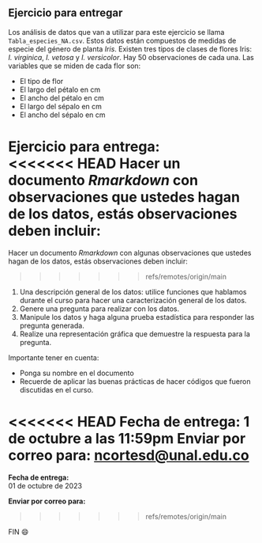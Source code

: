 ## Ejercicio para entregar

Los análisis de datos que van a utilizar para este ejercicio se llama `Tabla_especies_NA.csv`. Estos datos están compuestos de medidas de especie del género de planta *Iris*.
Existen tres tipos de clases de flores Iris: *I. virginica*, *I. vetosa* y *I. versicolor*.
Hay 50 observaciones de cada una.
Las variables que se miden de cada flor son:
  - El tipo de flor
  - El largo del pétalo en cm
  - El ancho del pétalo en cm
  - El largo del sépalo en cm
  - El ancho del sépalo en cm

**Ejercicio para entrega:**  
<<<<<<< HEAD
Hacer un documento *Rmarkdown* con observaciones que ustedes hagan de los datos, estás observaciones deben incluir:
=======
Hacer un documento *Rmarkdown* con algunas observaciones que ustedes hagan de los datos, estás observaciones deben incluir:
>>>>>>> refs/remotes/origin/main
1. Una descripción general de los datos: utilice funciones que hablamos durante el curso para hacer una caracterización general de los datos.
2. Genere una pregunta para realizar con los datos.
3. Manipule los datos y haga alguna prueba estadística para responder las pregunta generada.
4. Realize una representación gráfica que demuestre la respuesta para la pregunta.

Importante tener en cuenta:
- Ponga su nombre en el documento
- Recuerde de aplicar las buenas prácticas de hacer códigos que fueron discutidas en el curso.

<<<<<<< HEAD
**Fecha de entrega:** 1 de octubre a las 11:59pm
**Enviar por correo para:** ncortesd@unal.edu.co
=======
**Fecha de entrega:**  
01 de octubre de 2023

**Enviar por correo para:** 

>>>>>>> refs/remotes/origin/main

FIN :smile:
